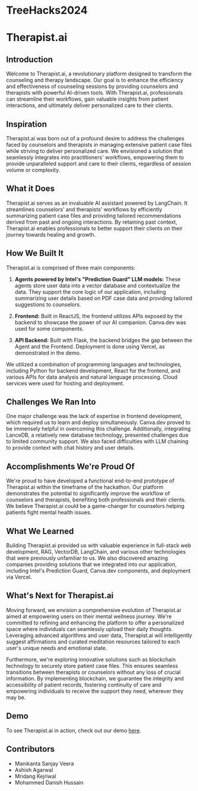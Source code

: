 # TreeHacks2024

# Therapist.ai

## Introduction

Welcome to Therapist.ai, a revolutionary platform designed to transform the counseling and therapy landscape. Our goal is to enhance the efficiency and effectiveness of counseling sessions by providing counselors and therapists with powerful AI-driven tools. With Therapist.ai, professionals can streamline their workflows, gain valuable insights from patient interactions, and ultimately deliver personalized care to their clients.

## Inspiration

Therapist.ai was born out of a profound desire to address the challenges faced by counselors and therapists in managing extensive patient case files while striving to deliver personalized care. We envisioned a solution that seamlessly integrates into practitioners' workflows, empowering them to provide unparalleled support and care to their clients, regardless of session volume or complexity.

## What it Does

Therapist.ai serves as an invaluable AI assistant powered by LangChain. It streamlines counselors' and therapists' workflows by efficiently summarizing patient case files and providing tailored recommendations derived from past and ongoing interactions. By retaining past context, Therapist.ai enables professionals to better support their clients on their journey towards healing and growth.

## How We Built It

Therapist.ai is comprised of three main components:

1. **Agents powered by Intel's "Prediction Guard" LLM models:** These agents store user data into a vector database and contextualize the data. They support the core logic of our application, including summarizing user details based on PDF case data and providing tailored suggestions to counselors.
  
2. **Frontend:** Built in ReactJS, the frontend utilizes APIs exposed by the backend to showcase the power of our AI companion. Canva.dev was used for some components.
  
3. **API Backend:** Built with Flask, the backend bridges the gap between the Agent and the Frontend. Deployment is done using Vercel, as demonstrated in the demo.

We utilized a combination of programming languages and technologies, including Python for backend development, React for the frontend, and various APIs for data analysis and natural language processing. Cloud services were used for hosting and deployment.

## Challenges We Ran Into

One major challenge was the lack of expertise in frontend development, which required us to learn and deploy simultaneously. Canva.dev proved to be immensely helpful in overcoming this challenge. Additionally, integrating LanceDB, a relatively new database technology, presented challenges due to limited community support. We also faced difficulties with LLM chaining to provide context with chat history and user details.

## Accomplishments We're Proud Of

We're proud to have developed a functional end-to-end prototype of Therapist.ai within the timeframe of the hackathon. Our platform demonstrates the potential to significantly improve the workflow of counselors and therapists, benefiting both professionals and their clients. We believe Therapist.ai could be a game-changer for counselors helping patients fight mental health issues.

## What We Learned

Building Therapist.ai provided us with valuable experience in full-stack web development, RAG, VectorDB, LangChain, and various other technologies that were previously unfamiliar to us. We also discovered amazing companies providing solutions that we integrated into our application, including Intel's Prediction Guard, Canva.dev components, and deployment via Vercel.

## What's Next for Therapist.ai

Moving forward, we envision a comprehensive evolution of Therapist.ai aimed at empowering users on their mental wellness journey. We're committed to refining and enhancing the platform to offer a personalized space where individuals can seamlessly upload their daily thoughts. Leveraging advanced algorithms and user data, Therapist.ai will intelligently suggest affirmations and curated meditation resources tailored to each user's unique needs and emotional state.

Furthermore, we're exploring innovative solutions such as blockchain technology to securely store patient case files. This ensures seamless transitions between therapists or counselors without any loss of crucial information. By implementing blockchain, we guarantee the integrity and accessibility of patient records, fostering continuity of care and empowering individuals to receive the support they need, wherever they may be.

## Demo

To see Therapist.ai in action, check out our demo [here](https://youtu.be/1KA1iihK3-4?si=R3pFc6LXDz4OApKn).

## Contributors

* Manikanta Sanjay Veera
* Ashish Agarwal
* Mridang Kejriwal
* Mohammed Danish Hussain

